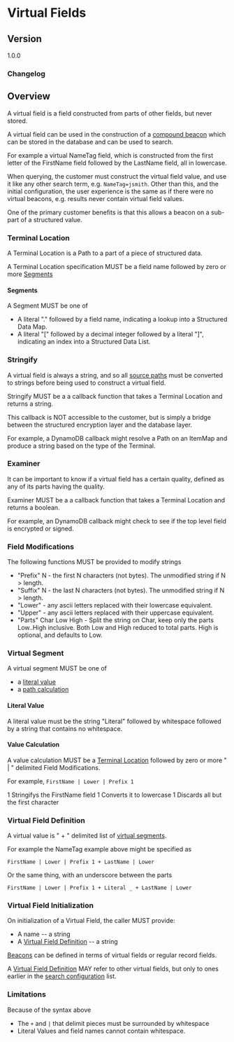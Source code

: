 [//]: # "Copyright Amazon.com Inc. or its affiliates. All Rights Reserved."
[//]: # "SPDX-License-Identifier: CC-BY-SA-4.0"

# Virtual Fields

## Version

1.0.0

### Changelog

## Overview

A virtual field is a field constructed from parts of other fields, but never stored.

A virtual field can be used in the construction of a [compound beacon](./compound-beacons.md)
which can be stored in the database and can be used to search.

For example a virtual NameTag field, which is constructed from the first letter of the FirstName
field followed by the LastName field, all in lowercase.

When querying, the customer must construct the virtual field value, and use it like
any other search term, e.g. `NameTag=jsmith`. Other than this, and the initial configuration,
the user experience is the same as if there were no virtual beacons, e.g. results never
contain virtual field values.

One of the primary customer benefits is that this allows a beacon on a sub-part
of a structured value.

### Terminal Location

A Terminal Location is a Path to a part of a piece of structured data.

A Terminal Location specification MUST be a field name followed by zero or more [Segments](#segments)

#### Segments

A Segment MUST be one of

 - A literal "." followed by a field name, indicating a lookup into a Structured Data Map.
 - A literal "[" followed by a decimal integer followed by a literal "]",
indicating an index into a  Structured Data List.

### Stringify

A virtual field is always a string, and so all [source paths](#source-path)
must be converted to strings before being used to construct a virtual field.

Stringify MUST be a a callback function that takes a Terminal Location and returns a string.

This callback is NOT accessible to the customer, but is simply a bridge between the
structured encryption layer and the database layer.

For example, a DynamoDB callback might resolve a Path on an ItemMap and produce
a string based on the type of the Terminal.

### Examiner

It can be important to know if a virtual field has a certain quality,
defined as any of its parts having the quality.

Examiner MUST be a a callback function that takes a Terminal Location and returns a boolean.

For example, an DynamoDB callback might check to see if the top level 
field is encrypted or signed.

### Field Modifications

The following functions MUST be provided to modify strings

* "Prefix" N - the first N characters (not bytes). The unmodified string if N > length.
* "Suffix" N - the last N characters (not bytes). The unmodified string if N > length.
* "Lower" - any ascii letters replaced with their lowercase equivalent.
* "Upper" - any ascii letters replaced with their uppercase equivalent.
* "Parts" Char Low High - Split the string on Char, keep only the parts Low..High inclusive.
Both Low and High reduced to total parts. High is optional, and defaults to Low.

### Virtual Segment

A virtual segment MUST be one of
 - a [literal value](#literal-value)
 - a [path calculation](#path-calculation)

#### Literal Value

A literal value must be the string "Literal" followed by whitespace followed by
a string that contains no whitespace.

#### Value Calculation

A value calculation MUST be a [Terminal Location](#terminal-location) followed by zero or more
" | " delimited Field Modifications.

For example, `FirstName | Lower | Prefix 1`

 1 Stringifys the FirstName field
 1 Converts it to lowercase
 1 Discards all but the first character

### Virtual Field Definition

A virtual value is " + " delimited list of [virtual segments](#virtual-segement).

For example the NameTag example above might be specified as

`FirstName | Lower | Prefix 1 + LastName | Lower`

Or the same thing, with an underscore between the parts

`FirstName | Lower | Prefix 1 + Literal _ + LastName | Lower`

### Virtual Field Initialization

On initialization of a Virtual Field, the caller MUST provide:

 * A name -- a string
 * A [Virtual Field Definition](#virtual-field-definition) -- a string

[Beacons](beacons.md) can be defined in terms of virtual fields or regular record fields.

A [Virtual Field Definition](#virtual-field-definition) MAY refer to other virtual fields,
but only to ones earlier in the [search configuration](search-config.md) list.

### Limitations

Because of the syntax above

* The ` + ` and ` | ` that delimit pieces must be surrounded by whitespace
* Literal Values and field names cannot contain whitespace.
